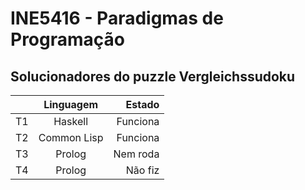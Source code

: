 # INE5416 - Paradigmas de Programação

## Solucionadores do puzzle Vergleichssudoku

|    | Linguagem   |  Estado  |
|----|:-----------:|---------:|
| T1 | Haskell     | Funciona |
| T2 | Common Lisp | Funciona |
| T3 | Prolog      | Nem roda |
| T4 | Prolog      | Não fiz  |
